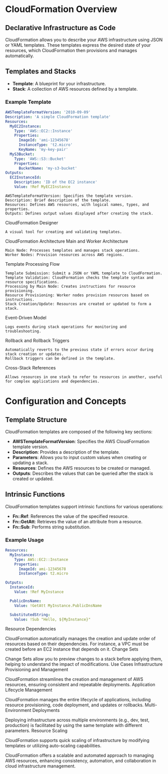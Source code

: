 # CloudFormation Overview

## Declarative Infrastructure as Code
CloudFormation allows you to describe your AWS infrastructure using JSON or YAML templates. These templates express the desired state of your resources, which CloudFormation then provisions and manages automatically.

## Templates and Stacks
- **Template**: A blueprint for your infrastructure.
- **Stack**: A collection of AWS resources defined by a template.

### Example Template
```yaml
AWSTemplateFormatVersion: '2010-09-09'
Description: 'A simple CloudFormation template'
Resources:
  MyEC2Instance:
    Type: 'AWS::EC2::Instance'
    Properties:
      ImageId: 'ami-12345678'
      InstanceType: 't2.micro'
      KeyName: 'my-key-pair'
  MyS3Bucket:
    Type: 'AWS::S3::Bucket'
    Properties:
      BucketName: 'my-s3-bucket'
Outputs:
  EC2InstanceId:
    Description: 'ID of the EC2 instance'
    Value: !Ref MyEC2Instance
```
    AWSTemplateFormatVersion: Specifies the template version.
    Description: Brief description of the template.
    Resources: Defines AWS resources, with logical names, types, and properties.
    Outputs: Defines output values displayed after creating the stack.

CloudFormation Designer

    A visual tool for creating and validating templates.

CloudFormation Architecture
Main and Worker Architecture

    Main Node: Processes templates and manages stack operations.
    Worker Nodes: Provision resources across AWS regions.

Template Processing Flow

    Template Submission: Submit a JSON or YAML template to CloudFormation.
    Template Validation: CloudFormation checks the template syntax and resource specifications.
    Processing by Main Node: Creates instructions for resource provisioning.
    Resource Provisioning: Worker nodes provision resources based on instructions.
    Stack Creation/Update: Resources are created or updated to form a stack.

Event-Driven Model

    Logs events during stack operations for monitoring and troubleshooting.

Rollback and Rollback Triggers

    Automatically reverts to the previous state if errors occur during stack creation or updates.
    Rollback triggers can be defined in the template.

Cross-Stack References

    Allows resources in one stack to refer to resources in another, useful for complex applications and dependencies.

# Configuration and Concepts

## Template Structure
CloudFormation templates are composed of the following key sections:

- **AWSTemplateFormatVersion**: Specifies the AWS CloudFormation template version.
- **Description**: Provides a description of the template.
- **Parameters**: Allows you to input custom values when creating or updating a stack.
- **Resources**: Defines the AWS resources to be created or managed.
- **Outputs**: Describes the values that can be queried after the stack is created or updated.

## Intrinsic Functions
CloudFormation templates support intrinsic functions for various operations:

- **Fn::Ref**: References the value of the specified resource.
- **Fn::GetAtt**: Retrieves the value of an attribute from a resource.
- **Fn::Sub**: Performs string substitution.

### Example Usage
```yaml
Resources:
  MyInstance:
    Type: AWS::EC2::Instance
    Properties:
      ImageId: ami-12345678
      InstanceType: t2.micro

Outputs:
  InstanceId:
    Value: !Ref MyInstance

  PublicDnsName:
    Value: !GetAtt MyInstance.PublicDnsName

  SubstitutedString:
    Value: !Sub "Hello, ${MyInstance}" 
```

Resource Dependencies

CloudFormation automatically manages the creation and update order of resources based on their dependencies. For instance, a VPC must be created before an EC2 instance that depends on it.
Change Sets

Change Sets allow you to preview changes to a stack before applying them, helping to understand the impact of modifications.
Use Cases
Infrastructure Provisioning and Management

CloudFormation streamlines the creation and management of AWS resources, ensuring consistent and repeatable deployments.
Application Lifecycle Management

CloudFormation manages the entire lifecycle of applications, including resource provisioning, code deployment, and updates or rollbacks.
Multi-Environment Deployments

Deploying infrastructure across multiple environments (e.g., dev, test, production) is facilitated by using the same template with different parameters.
Resource Scaling

CloudFormation supports quick scaling of infrastructure by modifying templates or utilizing auto-scaling capabilities.

CloudFormation offers a scalable and automated approach to managing AWS resources, enhancing consistency, automation, and collaboration in cloud infrastructure management.
